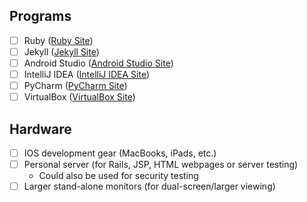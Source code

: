 ## Programs
- [ ] Ruby ([Ruby Site](https://www.ruby-lang.org/en/))
- [ ] Jekyll ([Jekyll Site](https://jekyllrb.com/))
- [ ] Android Studio ([Android Studio Site](https://developer.android.com/studio/index.html))
- [ ] IntelliJ IDEA ([IntelliJ IDEA Site](https://www.jetbrains.com/idea/))
- [ ] PyCharm ([PyCharm Site](https://www.jetbrains.com/pycharm/))
- [ ] VirtualBox ([VirtualBox Site](https://www.virtualbox.org/wiki/Downloads))

## Hardware
- [ ] IOS development gear (MacBooks, iPads, etc.)
- [ ] Personal server (for Rails, JSP, HTML webpages or server testing)
  - Could also be used for security testing
- [ ] Larger stand-alone monitors (for dual-screen/larger viewing)
